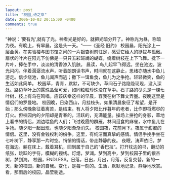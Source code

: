 ```yaml
---
layout: post
title: "校园,诗之章"
date: 2006-10-03 20:15:00 -0400
comments: true
---
```

“神说：‘要有光‘,就有了光。神看光是好的，就把光暗分开了。神称光为昼，称暗为夜。有晚上，有早晨，这是头一天。“——《圣经 旧约》
校园晨，阳光涂上一层金黄。在实验楼与图书馆之间的一片银杏树前驻足，感受它给人的挺拔与孤傲。扇状的叶片在阳光下仿佛是一只只五彩斑斓的蝴蝶，绕着树枝在上下飞舞。抚下一片叶，捧在手中，淡淡的清香渗入肌肤。
晨读，鸟儿起早飞得远。坐在池边，波光闪闪。伴着潺潺流水声，听着朗朗读书声，时间就在这静止，思绪亦随水中鱼儿游走。信步绕池，鱼儿闻声而逃；撒下一饵鱼食，鱼儿为之争抢。轻轻微笑，鱼的生活如此简单。
校园草，青青，默默，不可缺少。草间石子路隐隐现现，没入深处。路边草叶上的露珠晶莹可爱，如同粒粒珍珠没在草中。石子路的尽头是一棵七叶树，枝上有鸟在鸣唱。应该庆幸这样的早晨，容我在树下舞文弄墨。夜晚这里是情侣们的罗曼地。
校园晚，日染西山，月挂枝头。如果清晨象征了希望，是开始；那么傍晚象征着离苦，是结束。有人将夕阳比作暮年的老者，比作即将燃尽的灯火。但校园内的夕阳却是青春的，活跃的，充满能量。操场上拼抢的身影，草地上看书的情侣，湖边喂鱼的人们；飞过晚霞的群雁，林间觅食的麻雀，水中鱼儿在争抢。随夕阳一起出现，也随夕阳渐渐消失。
校园夜，花前月下。夜属于甜蜜的情侣。这里，没有金钱权利的纷争。这里，有纯洁而真挚的感情。情侣手挽手坐在七叶树下，静享那一片时空。悄悄的情话，带走静静的夜。
夜眠，涛声依旧，梦在海边。躺在床上，戴着耳机，回到属于自己的“香巴拉”。打开枕边的书，翻动的纸张，跳跃的字符，模糊的视线。灯熄，梦澜。梦到高中，梦到校园子里的银杏树，梦到海。
校园，ENDLESS。日落，日出，月出，月落，反复交替。新的一天，新的校园，新的自我。变化，是每一刻的。生活，默默地记录，静静地欣赏。看，那雨后的校园，晶莹剔透。
